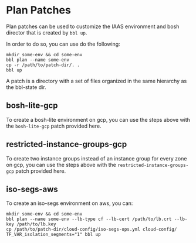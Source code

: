 # Plan Patches

Plan patches can be used to customize the IAAS
environment and bosh director that is created by
`bbl up`.

In order to do so, you can use do the following:

```
mkdir some-env && cd some-env
bbl plan --name some-env
cp -r /path/to/patch-dir/. .
bbl up
```

A patch is a directory with a set of files
organized in the same hierarchy as the bbl-state dir.

## bosh-lite-gcp

To create a bosh-lite environment on gcp,
you can use the steps above with the
`bosh-lite-gcp` patch provided here.

## restricted-instance-groups-gcp

To create two instance groups instead of an instance group for every zone on gcp,
you can use the steps above with the `restricted-instance-groups-gcp` patch
provided here.

## iso-segs-aws

To create an iso-segs environment on aws, you can:

```
mkdir some-env && cd some-env
bbl plan --name some-env --lb-type cf --lb-cert /path/to/lb.crt --lb-key /path/to/lb.key
cp /path/to/patch-dir/cloud-config/iso-segs-ops.yml cloud-config/
TF_VAR_isolation_segments="1" bbl up
```
